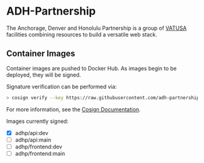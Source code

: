 # ADH-Partnership

The Anchorage, Denver and Honolulu Partnership is a group of [VATUSA](https://www.vatusa.net) facilities combining resources to build a versatile web stack.

## Container Images

Container images are pushed to Docker Hub.  As images begin to be deployed, they will be signed.

Signature verification can be performed via:

```bash
> cosign verify --key https://raw.githubusercontent.com/adh-partnership/.github/main/cosign.pub (image):(tag)
```

For more information, see the [Cosign Documentation](https://docs.sigstore.dev/cosign).

Images currently signed:
- [x] adhp/api:dev
- [ ] adhp/api:main
- [ ] adhp/frontend:dev
- [ ] adhp/frontend:main
